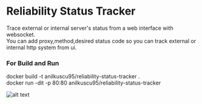 # Reliability Status Tracker
Trace external or internal server's status from a web interface with websocket.<br>
You can add proxy,method,desired status code so you can track external or internal http system from ui.<br>
### For Build and Run
docker build -t anilkuscu95/reliability-status-tracker .<br>
docker run -dit -p 80:80 anilkuscu95/reliability-status-tracker<br>

![alt text](https://github.com/anilkusc/reliability-status-tracker/blob/master/images/pages.gif "Pages")
